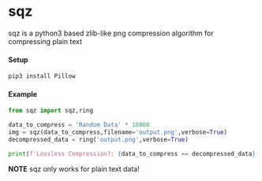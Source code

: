 # sqz

sqz is a python3 based zlib-like png compression algorithm for compressing plain text

#### Setup
```sh
pip3 install Pillow
```

#### Example

```python
from sqz import sqz,ring

data_to_compress = 'Random Data' * 10000
img = sqz(data_to_compress,filename='output.png',verbose=True)
decompressed_data = ring('output.png',verbose=True)

print(f'Lossless Compression?: {data_to_compress == decompressed_data}')
```

**NOTE** sqz only works for plain text data!